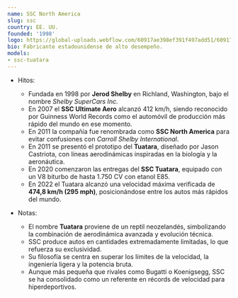 ```yaml
---
name: SSC North America
slug: ssc
country: EE. UU.
founded: '1998'
logo: https://global-uploads.webflow.com/60917ae398ef391f497add51/60917ba4be14db1dd34c0452_5b6800a2dc6fa8443512ebb2_SSC-Logo-with-Crest-Transparent-300dpi.png
bio: Fabricante estadounidense de alto desempeño.
models:
- ssc-tuatara
---
```


- Hitos:  
  - Fundada en 1998 por **Jerod Shelby** en Richland, Washington, bajo el nombre *Shelby SuperCars Inc.*  
  - En 2007 el **SSC Ultimate Aero** alcanzó 412 km/h, siendo reconocido por Guinness World Records como el automóvil de producción más rápido del mundo en ese momento.  
  - En 2011 la compañía fue renombrada como **SSC North America** para evitar confusiones con *Carroll Shelby International*.  
  - En 2011 se presentó el prototipo del **Tuatara**, diseñado por Jason Castriota, con líneas aerodinámicas inspiradas en la biología y la aeronáutica.  
  - En 2020 comenzaron las entregas del **SSC Tuatara**, equipado con un V8 biturbo de hasta 1.750 CV con etanol E85.  
  - En 2022 el Tuatara alcanzó una velocidad máxima verificada de **474,8 km/h (295 mph)**, posicionándose entre los autos más rápidos del mundo.  

- Notas:  
  - El nombre **Tuatara** proviene de un reptil neozelandés, simbolizando la combinación de aerodinámica avanzada y evolución técnica.  
  - SSC produce autos en cantidades extremadamente limitadas, lo que refuerza su exclusividad.  
  - Su filosofía se centra en superar los límites de la velocidad, la ingeniería ligera y la potencia bruta.  
  - Aunque más pequeña que rivales como Bugatti o Koenigsegg, SSC se ha consolidado como un referente en récords de velocidad para hiperdeportivos.  
